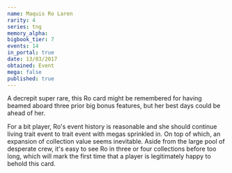 ```yaml
---
name: Maquis Ro Laren
rarity: 4
series: tng
memory_alpha:
bigbook_tier: 7
events: 14
in_portal: true
date: 13/03/2017
obtained: Event
mega: false
published: true
---
```


A decrepit super rare, this Ro card might be remembered for having beamed aboard three prior big bonus features, but her best days could be ahead of her.

For a bit player, Ro's event history is reasonable and she should continue living trait event to trait event with megas sprinkled in. On top of which, an expansion of collection value seems inevitable. Aside from the large pool of desperate crew, it's easy to see Ro in three or four collections before too long, which will mark the first time that a player is legitimately happy to behold this card.
